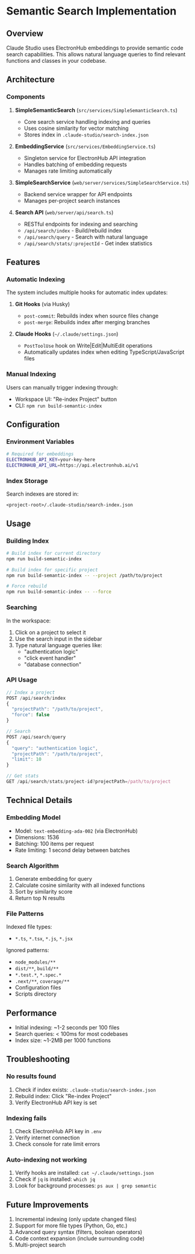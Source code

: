# Semantic Search Implementation

## Overview

Claude Studio uses ElectronHub embeddings to provide semantic code search capabilities. This allows natural language queries to find relevant functions and classes in your codebase.

## Architecture

### Components

1. **SimpleSemanticSearch** (`src/services/SimpleSemanticSearch.ts`)
   - Core search service handling indexing and queries
   - Uses cosine similarity for vector matching
   - Stores index in `.claude-studio/search-index.json`

2. **EmbeddingService** (`src/services/EmbeddingService.ts`)
   - Singleton service for ElectronHub API integration
   - Handles batching of embedding requests
   - Manages rate limiting automatically

3. **SimpleSearchService** (`web/server/services/SimpleSearchService.ts`)
   - Backend service wrapper for API endpoints
   - Manages per-project search instances

4. **Search API** (`web/server/api/search.ts`)
   - RESTful endpoints for indexing and searching
   - `/api/search/index` - Build/rebuild index
   - `/api/search/query` - Search with natural language
   - `/api/search/stats/:projectId` - Get index statistics

## Features

### Automatic Indexing

The system includes multiple hooks for automatic index updates:

1. **Git Hooks** (via Husky)
   - `post-commit`: Rebuilds index when source files change
   - `post-merge`: Rebuilds index after merging branches

2. **Claude Hooks** (`~/.claude/settings.json`)
   - `PostToolUse` hook on Write|Edit|MultiEdit operations
   - Automatically updates index when editing TypeScript/JavaScript files

### Manual Indexing

Users can manually trigger indexing through:
- Workspace UI: "Re-index Project" button
- CLI: `npm run build-semantic-index`

## Configuration

### Environment Variables

```bash
# Required for embeddings
ELECTRONHUB_API_KEY=your-key-here
ELECTRONHUB_API_URL=https://api.electronhub.ai/v1
```

### Index Storage

Search indexes are stored in:
```
<project-root>/.claude-studio/search-index.json
```

## Usage

### Building Index

```bash
# Build index for current directory
npm run build-semantic-index

# Build index for specific project
npm run build-semantic-index -- --project /path/to/project

# Force rebuild
npm run build-semantic-index -- --force
```

### Searching

In the workspace:
1. Click on a project to select it
2. Use the search input in the sidebar
3. Type natural language queries like:
   - "authentication logic"
   - "click event handler"
   - "database connection"

### API Usage

```typescript
// Index a project
POST /api/search/index
{
  "projectPath": "/path/to/project",
  "force": false
}

// Search
POST /api/search/query
{
  "query": "authentication logic",
  "projectPath": "/path/to/project",
  "limit": 10
}

// Get stats
GET /api/search/stats/project-id?projectPath=/path/to/project
```

## Technical Details

### Embedding Model

- Model: `text-embedding-ada-002` (via ElectronHub)
- Dimensions: 1536
- Batching: 100 items per request
- Rate limiting: 1 second delay between batches

### Search Algorithm

1. Generate embedding for query
2. Calculate cosine similarity with all indexed functions
3. Sort by similarity score
4. Return top N results

### File Patterns

Indexed file types:
- `*.ts`, `*.tsx`, `*.js`, `*.jsx`

Ignored patterns:
- `node_modules/**`
- `dist/**`, `build/**`
- `*.test.*`, `*.spec.*`
- `.next/**`, `coverage/**`
- Configuration files
- Scripts directory

## Performance

- Initial indexing: ~1-2 seconds per 100 files
- Search queries: < 100ms for most codebases
- Index size: ~1-2MB per 1000 functions

## Troubleshooting

### No results found

1. Check if index exists: `.claude-studio/search-index.json`
2. Rebuild index: Click "Re-index Project"
3. Verify ElectronHub API key is set

### Indexing fails

1. Check ElectronHub API key in `.env`
2. Verify internet connection
3. Check console for rate limit errors

### Auto-indexing not working

1. Verify hooks are installed: `cat ~/.claude/settings.json`
2. Check if `jq` is installed: `which jq`
3. Look for background processes: `ps aux | grep semantic`

## Future Improvements

1. Incremental indexing (only update changed files)
2. Support for more file types (Python, Go, etc.)
3. Advanced query syntax (filters, boolean operators)
4. Code context expansion (include surrounding code)
5. Multi-project search